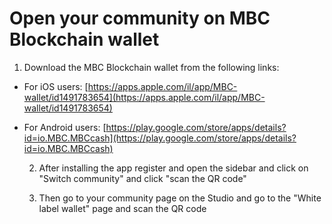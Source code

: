 # Open your community on MBC Blockchain wallet

1. Download the MBC Blockchain wallet from the following links:

* For iOS users: [https://apps.apple.com/il/app/MBC-wallet/id1491783654](https://apps.apple.com/il/app/MBC-wallet/id1491783654)
* For Android users: [https://play.google.com/store/apps/details?id=io.MBC.MBCcash](https://play.google.com/store/apps/details?id=io.MBC.MBCcash)

   2. After installing the app register and open the sidebar and click on "Switch community" and click "scan the QR code"

   3. Then go to your community page on the Studio and go to the "White label wallet" page and scan the QR code

